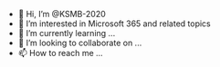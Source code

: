 - 👋 Hi, I’m @KSMB-2020
- 👀 I’m interested in Microsoft 365 and related topics
- 🌱 I’m currently learning ...
- 💞️ I’m looking to collaborate on ...
- 📫 How to reach me ...

<!---
KSMB-2020/KSMB-2020 is a ✨ special ✨ repository because its `README.md` (this file) appears on your GitHub profile.
You can click the Preview link to take a look at your changes.
--->
